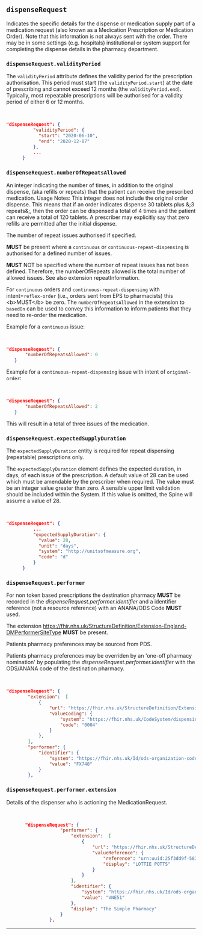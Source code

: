 ## `dispenseRequest`

Indicates the specific details for the dispense or medication supply part of a medication request (also known as a Medication Prescription or Medication Order). Note that this information is not always sent with the order. There may be in some settings (e.g. hospitals) institutional or system support for completing the dispense details in the pharmacy department.


### `dispenseRequest.validityPeriod`

The `validityPeriod` attribute defines the validity period for the prescription authorisation. This period must start (the `validityPeriod.start`) at the date of prescribing and cannot exceed 12 months (the `validityPeriod.end`). Typically, most repeatable prescriptions will be authorised for a validity period of either 6 or 12 months.

<br>

```json
"dispenseRequest": {
          "validityPeriod": {
            "start": "2020-06-10",
            "end": "2020-12-07"
          },
          ...
      }
```

### `dispenseRequest.numberOfRepeatsAllowed`

An integer indicating the number of times, in addition to the original dispense, (aka refills or repeats) that the patient can receive the prescribed medication. Usage Notes: This integer does not include the original order dispense. This means that if an order indicates dispense 30 tablets plus &;3 repeats&;, then the order can be dispensed a total of 4 times and the patient can receive a total of 120 tablets. A prescriber may explicitly say that zero refills are permitted after the initial dispense.
    
The number of repeat issues authorised if specified. 

**MUST** be present where a `continuous` or `continuous-repeat-dispensing` is authorised for a defined number of issues.

**MUST** NOT be specified where the number of repeat issues has not been defined. Therefore, the numberOfRepeats allowed is the total number of allowed issues. See also extension repeatInformation.

For `continuous` orders and `continuous-repeat-dispensing` with intent=`reflex-order` (i.e., orders sent from EPS to pharmacists) this &lt;b&gt;MUST&lt;/b&gt; be zero. The `numberOfRepeatsAllowed` in the extension to `basedOn` can be used to convey this information to inform patients that they need to re-order the medication. 

Example for a `continuous` issue:

<br>

 ```json 
"dispenseRequest": {
        "numberOfRepeatsAllowed": 0
    }
```

Example for a `continuous-repeat-dispensing` issue with intent of `original-order`: 

 <br>

 ```json 
"dispenseRequest": {
        "numberOfRepeatsAllowed": 2
    }
```
 This will result in a total of three issues of the medication.


### `dispenseRequest.expectedSupplyDuration`

The `expectedSupplyDuration` entity is required for repeat dispensing (repeatable) prescriptions only.

The `expectedSupplyDuration` element defines the expected duration, in days, of each issue of the prescription. A default value of 28 can be used which must be amendable by the prescriber when required. The value must be an integer value greater than zero. A sensible upper limit validation should be included within the System. If this value is omitted, the Spine will assume a value of 28.

<br>

```json
"dispenseRequest": {
          ...
          "expectedSupplyDuration": {
            "value": 28,
            "unit": "days",
            "system": "http://unitsofmeasure.org",
            "code": "d"
          }
      }
```

### `dispenseRequest.performer`

For non token based prescriptions the destination pharmacy **MUST** be recorded in the *dispenseRequest.performer.identifier* and a identifier reference (not a resource reference) with an ANANA/ODS Code **MUST** used. 

The extension 
https://fhir.nhs.uk/StructureDefinition/Extension-England-DMPerformerSiteType         **MUST** be present.

Patients pharmacy preferences may be sourced from PDS.

Patients pharmacy preferences may be overriden by an 'one-off pharmacy nomination' by populating the *dispenseRequest.performer.identifier* with the ODS/ANANA code of the destination pharmacy.

<br>

```json
"dispenseRequest": {
        "extension":  [
            {
                "url": "https://fhir.nhs.uk/StructureDefinition/Extension-DM-PerformerSiteType",
                "valueCoding": {
                    "system": "https://fhir.nhs.uk/CodeSystem/dispensing-site-preference",
                    "code": "0004"
                }
            },
        ],
        "performer": {
            "identifier": {
                "system": "https://fhir.nhs.uk/Id/ods-organization-code",
                "value": "FX748"
            }
        },
```
### `dispenseRequest.performer.extension`

Details of the dispenser who is actioning the MedicationRequest.

<br>

```json
       "dispenseRequest": { 
                    "performer": {
                        "extension":  [
                            {
                                "url": "https://fhir.nhs.uk/StructureDefinition/Extension-DM-DispensingPerformer",
                                "valueReference": {
                                    "reference": "urn:uuid:25f3dd9f-5838-44a7-930e-c78ae3ecadd6",
                                    "display": "LOTTIE POTTS"
                                }
                            }
                        ],
                        "identifier": {
                            "system": "https://fhir.nhs.uk/Id/ods-organization-code",
                            "value": "VNE51"
                        },
                        "display": "The Simple Pharmacy"
                    }
                },
```

---